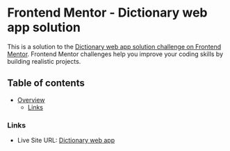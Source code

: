 # Frontend Mentor - Dictionary web app solution

This is a solution to the [Dictionary web app solution challenge on Frontend Mentor](https://www.frontendmentor.io/challenges/dictionary-web-app-h5wwnyuKFL). Frontend Mentor challenges help you improve your coding skills by building realistic projects.

## Table of contents

- [Overview](#overview)
  - [Links](#links)

### Links

- Live Site URL: [Dictionary web app](https://dictionary-web-app-red-mu.vercel.app/keyboard)
